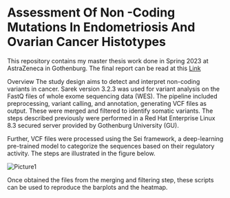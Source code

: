 
# **Assessment Of Non -Coding Mutations In Endometriosis And Ovarian Cancer Histotypes**

This repository contains my master thesis work done in Spring 2023 at AstraZeneca in Gothenburg. The final report can be read at this [Link](https://github.com/manuelrujano)

Overview
The study design aims to detect and interpret non-coding variants in cancer. Sarek version 
3.2.3 was used for variant analysis on the FastQ files of whole exome
sequencing data (WES). The pipeline included preprocessing, variant calling, and annotation,
generating VCF files as output. These were merged and filtered to identify somatic variants. The
steps described previously were performed in a Red Hat Enterprise Linux 8.3 secured server
provided by Gothenburg University (GU). 

Further, VCF files were processed using the Sei framework, a deep-learning pre-trained model to categorize
the sequences based on their regulatory activity. The steps are illustrated in the figure below.

![Picture1](https://github.com/user-attachments/assets/46a8d75f-7e0d-4b79-97ff-99d4b36ecc7a)

Once obtained the files from the merging and filtering step, these scripts can be used to reproduce the barplots and the heatmap.




